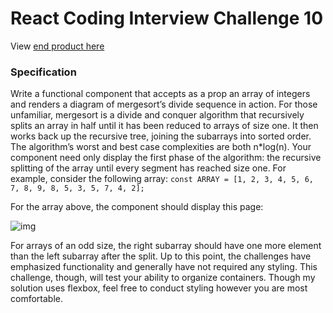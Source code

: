 # React Coding Interview Challenge 10
View [end product here](https://pu7td.csb.app/)

### Specification
Write a functional component that accepts as a prop an array of integers and renders a diagram of mergesort’s divide sequence in action. For those unfamiliar, mergesort is a divide and conquer algorithm that recursively splits an array in half until it has been reduced to arrays of size one. It then works back up the recursive tree, joining the subarrays into sorted order. The algorithm’s worst and best case complexities are both n*log(n). Your component need only display the first phase of the algorithm: the recursive splitting of the array until every segment has reached size one. For example, consider the following array:
`const ARRAY = [1, 2, 3, 4, 5, 6, 7, 8, 9, 8, 5, 3, 5, 7, 4, 2];`

For the array above, the component should display this page:

![img](https://miro.medium.com/max/700/1*_2dyUGKfkJk6_SvqjUVsxA.png)

For arrays of an odd size, the right subarray should have one more element than the left subarray after the split.
Up to this point, the challenges have emphasized functionality and generally have not required any styling. This challenge, though, will test your ability to organize containers. Though my solution uses flexbox, feel free to conduct styling however you are most comfortable.



